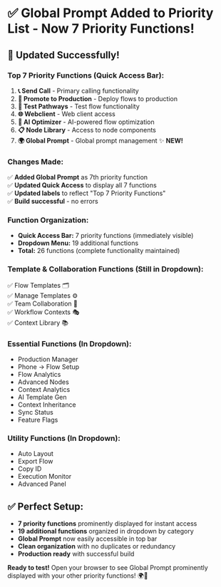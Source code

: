 # ✅ Global Prompt Added to Priority List - Now 7 Priority Functions!

## 🎯 Updated Successfully!

### **Top 7 Priority Functions (Quick Access Bar):**
1. **📞 Send Call** - Primary calling functionality
2. **🚀 Promote to Production** - Deploy flows to production  
3. **🧪 Test Pathways** - Test flow functionality
4. **🌐 Webclient** - Web client access
5. **🧠 AI Optimizer** - AI-powered flow optimization
6. **📋 Node Library** - Access to node components
7. **🌍 Global Prompt** - Global prompt management ✨ **NEW!**

### **Changes Made:**
✅ **Added Global Prompt** as 7th priority function  
✅ **Updated Quick Access** to display all 7 functions  
✅ **Updated labels** to reflect "Top 7 Priority Functions"  
✅ **Build successful** - no errors  

### **Function Organization:**
- **Quick Access Bar:** 7 priority functions (immediately visible)
- **Dropdown Menu:** 19 additional functions
- **Total:** 26 functions (complete functionality maintained)

### **Template & Collaboration Functions (Still in Dropdown):**
✅ Flow Templates 🗂️  
✅ Manage Templates ⚙️  
✅ Team Collaboration 👥  
✅ Workflow Contexts 🎭  
✅ Context Library 📚  

### **Essential Functions (In Dropdown):**
- Production Manager
- Phone → Flow Setup  
- Flow Analytics
- Advanced Nodes
- Context Analytics
- AI Template Gen
- Context Inheritance
- Sync Status
- Feature Flags

### **Utility Functions (In Dropdown):**
- Auto Layout
- Export Flow
- Copy ID
- Execution Monitor
- Advanced Panel

## ✅ Perfect Setup:
- **7 priority functions** prominently displayed for instant access
- **19 additional functions** organized in dropdown by category
- **Global Prompt** now easily accessible in top bar
- **Clean organization** with no duplicates or redundancy
- **Production ready** with successful build

**Ready to test!** Open your browser to see Global Prompt prominently displayed with your other priority functions! 🌍🚀
